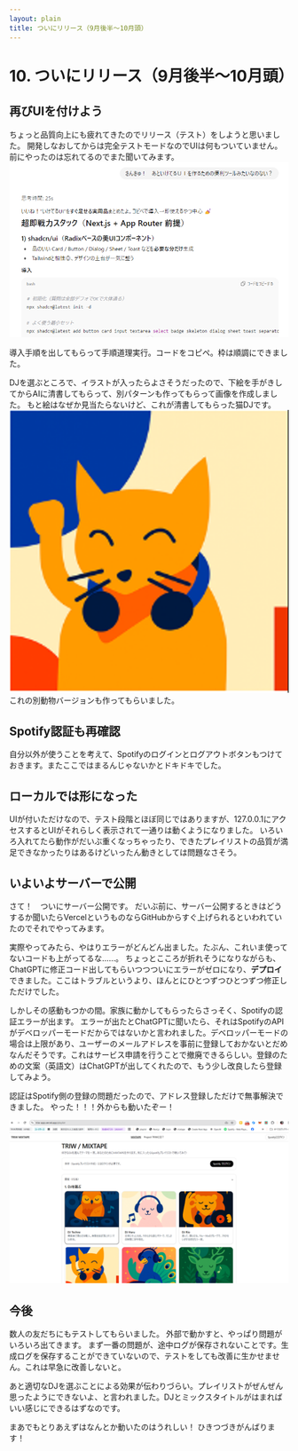 ```yaml
---
layout: plain
title: ついにリリース（9月後半～10月頭）
---
```


# 10. ついにリリース（9月後半～10月頭）
## 再びUIを付けよう
  ちょっと品質向上にも疲れてきたのでリリース（テスト）をしようと思いました。
  開発しなおしてからは完全テストモードなのでUIは何もついていません。
  前にやったのは忘れてるのでまた聞いてみます。
 ![](images/10_dev7-2025-10-13-13-45-40.png)
  
 導入手順を出してもらって手順道理実行。コードをコピペ。枠は順調にできました。
 
DJを選ぶところで、イラストが入ったらよさそうだったので、下絵を手がきしてからAIに清書してもらって、別パターンも作ってもらって画像を作成しました。
もと絵はなぜか見当たらないけど、これが清書してもらった猫DJです。
![](images/10_dev7-2025-10-13-14-00-32.png)
これの別動物バージョンも作ってもらいました。

## Spotify認証も再確認
  自分以外が使うことを考えて、Spotifyのログインとログアウトボタンもつけておきます。またここではまるんじゃないかとドキドキでした。

## ローカルでは形になった
UIが付いただけなので、テスト段階とほぼ同じではありますが、127.0.0.1にアクセスするとUIがそれらしく表示されて一通りは動くようになりました。
いろいろ入れてたら動作がだいぶ重くなっちゃったり、できたプレイリストの品質が満足できなかったりはあるけどいったん動きとしては問題なさそう。


## いよいよサーバーで公開
  さて！　ついにサーバー公開です。
  だいぶ前に、サーバー公開するときはどうするか聞いたらVercelというものならGitHubからすぐ上げられるといわれていたのでそれでやってみます。

  実際やってみたら、やはりエラーがどんどん出ました。たぶん、これいま使ってないコードも上がってるな……。
  ちょっとこころが折れそうになりながらも、ChatGPTに修正コード出してもらいつつついにエラーがゼロになり、<b>デプロイ</b>できました。ここはトラブルというより、ほんとにひとつずつひとつずつ修正しただけでした。

  しかしその感動もつかの間。家族に動かしてもらったらさっそく、Spotifyの認証エラーが出ます。
エラーが出たとChatGPTに聞いたら、それはSpotifyのAPIがデベロッパーモードだからではないかと言われました。デベロッパーモードの場合は上限があり、ユーザーのメールアドレスを事前に登録しておかないとだめなんだそうです。これはサービス申請を行うことで撤廃できるらしい。登録のための文案（英語文）はChatGPTが出してくれたので、もう少し改良したら登録してみよう。

認証はSpotify側の登録の問題だったので、アドレス登録しただけで無事解決できました。
やった！！！外からも動いたぞー！

![](images/10_dev7-2025-10-18-16-09-49.png)

## 今後
数人の友だちにもテストしてもらいました。
外部で動かすと、やっぱり問題がいろいろ出てきます。
まず一番の問題が、途中ログが保存されないことです。生成ログを保存することができていないので、テストをしても改善に生かせません。これは早急に改善しないと。

あと適切なDJを選ぶことによる効果が伝わりづらい。プレイリストがぜんぜん思ったようにできないよ、と言われました。DJとミックスタイトルがはまればいい感じにできるはずなのです。

まあでもとりあえずはなんとか動いたのはうれしい！
ひきつづきがんばります！ 

